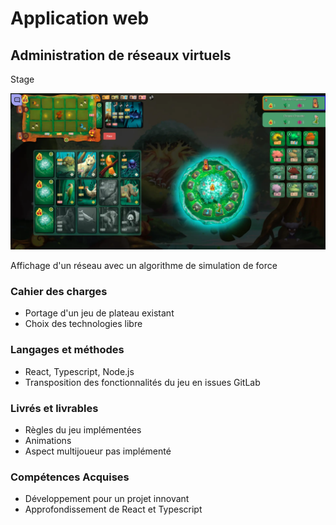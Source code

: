 # Application web

## Administration de réseaux virtuels

<section class="type">
Stage
</section>

<article class="retex-wrapper">

<article class="screenshots">

<section class="screenshot">

![Affichage d'un réseau avec un algorithme de simulation de force](living_forest.webp)

Affichage d'un réseau avec un algorithme de simulation de force

</section>

</article>

<article class="content">

<section class="text">

### Cahier des charges

- Portage d'un jeu de plateau existant
- Choix des technologies libre

</section>

<section class="text">

### Langages et méthodes

- React, Typescript, Node.js
- Transposition des fonctionnalités du jeu en issues GitLab


</section>

<section class="text">

### Livrés et livrables

- Règles du jeu implémentées
- Animations
- Aspect multijoueur pas implémenté

</section>

<section class="text">

### Compétences Acquises

- Développement pour un projet innovant
- Approfondissement de React et Typescript

</section>

</article>

</article>
